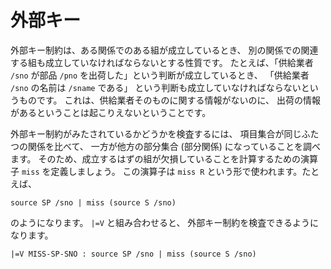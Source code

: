 # 外部キー


外部キー制約は、ある関係でのある組が成立しているとき、
別の関係での関連する組も成立していなければならないとする性質です。
たとえば、「供給業者 `/sno` が部品 `/pno`
を出荷した」という判断が成立しているとき、
「供給業者 `/sno` の名前は `/sname` である」
という判断も成立していなければならないというものです。
これは、供給業者そのものに関する情報がないのに、
出荷の情報があるということは起こりえないということです。

外部キー制約がみたされているかどうかを検査するには、
項目集合が同じふたつの関係を比べて、
一方が他方の部分集合 (部分関係) になっていることを調べます。
そのため、成立するはずの組が欠損していることを計算するための演算子
`miss` を定義しましょう。
この演算子は `miss R` という形で使われます。たとえば、

    source SP /sno | miss (source S /sno)

のようになります。
`|=V` と組み合わせると、
外部キー制約を検査できるようになります。

    |=V MISS-SP-SNO : source SP /sno | miss (source S /sno)


